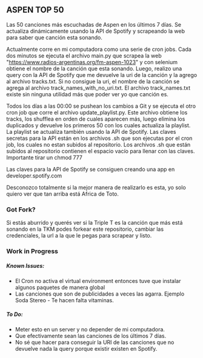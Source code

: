 ## ASPEN TOP 50

Las 50 canciones más escuchadas de Aspen en los últimos 7 días. Se actualiza dinámicamente usando la API de Spotify y scrapeando la web para saber que canción esta sonando.

Actualmente corre en mi computadora como una serie de cron jobs. Cada dos minutos se ejecuta el archivo main.py que scrapea la web "https://www.radios-argentinas.org/fm-aspen-1023" y con selenium obtiene el nombre de la canción que esta sonando. Luego, realizo una query con la API de Spotify que me devuelve la uri de la canción y la agrego al archivo tracks.txt. Si no consigue la uri, el nombre de la canción se agrega al archivo track_names_with_no_uri.txt. El archivo track_names.txt existe sin ninguna utilidad más que poder ver yo que canción es. 

Todos los días a las 00:00 se pushean los cambios a Git y se ejecuta el otro cron job que corre el archivo update_playlist.py. Este archivo obtiene los tracks, los shufflea en orden de cuales aparecen más, luego elimina los duplicados y devuelve los primeros 50 con los cuales actualiza la playlist. La playlist se actualiza también usando la API de Spotify. Las claves secretas para la API están en los archivos .sh que son ejecutas por el cron job, los cuales no estan subidos al repositorio. Los archivos .sh que están subidos al repositorio contienen el espacio vacío para llenar con las claves. Importante tirar un chmod 777 

Las claves para la API de Spotify se consiguen creando una app en developer.spotify.com

Desconozco totalmente si la mejor manera de realizarlo es esta, yo solo quiero ver que tan arriba está Africa de Toto.

### Got Fork?

Si estás aburrido y querés ver si la Triple T es la canción que más está sonando en la TKM podes forkear este repositorio, cambiar las credenciales, la url a la que le pegas para scrapear y listo.

### **Work in Progress**

##### Known Issues:
- El Cron no activa el virtual environment entonces tuve que instalar algunos paquetes de manera global
- Las canciones que son de publicidades a veces las agarra. Ejemplo Soda Stereo - Te hacen falta vitaminas.

##### To Do:
- Meter esto en un server y no depender de mi computadora.
- Que efectivamente sean las canciones de los últimos 7 días.
- No sé que hacer para conseguir la URI de las canciones que no devuelve nada la query porque existir existen en Spotify.